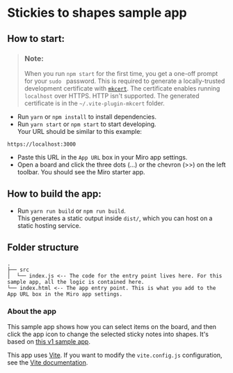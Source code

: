 # Stickies to shapes sample app
## How to start:

> ### Note:
>
> When you run `npm start` for the first time, you get a one-off prompt for your `sudo ` password.
> This is required to generate a locally-trusted development certificate with [`mkcert`](https://github.com/FiloSottile/mkcert).
> The certificate enables running `localhost` over HTTPS. HTTP isn't supported.
> The generated certificate is in the `~/.vite-plugin-mkcert` folder.

- Run `yarn` or `npm install` to install dependencies.
- Run `yarn start` or `npm start` to start developing. \
  Your URL should be similar to this example:

```
https://localhost:3000
```

- Paste this URL in the `App URL` box in your Miro app settings.
- Open a board and click the three dots (...) or the chevron (>>) on the left
  toolbar. You should see the Miro starter app.

## How to build the app:

- Run `yarn run build` or `npm run build`. \
  This generates a static output inside `dist/`, which you can host on a static hosting service.

## Folder structure

```
.
├── src
│  └── index.js <-- The code for the entry point lives here. For this sample app, all the logic is contained here.
└── index.html <-- The app entry point. This is what you add to the App URL box in the Miro app settings.
```

### About the app

This sample app shows how you can select items on the board, and then click the app icon to change the selected sticky notes into shapes.
It's based on [this v1 sample app](https://developers.miro.com/docs/web-plugin-examples#stickies-to-shapes).

This app uses [Vite](https://vitejs.dev/).
If you want to modify the `vite.config.js` configuration, see the [Vite documentation](https://vitejs.dev/guide/).
